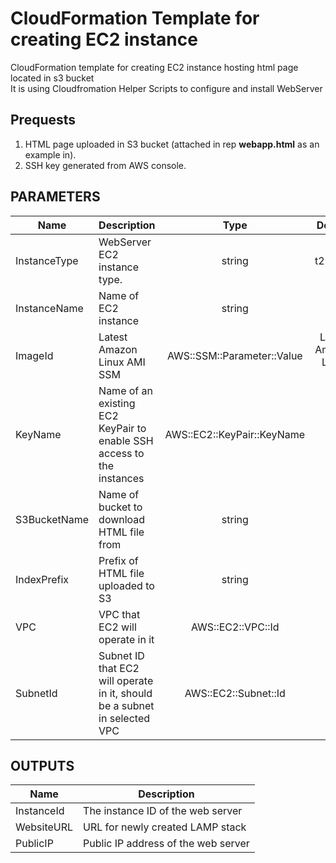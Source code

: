 # CloudFormation Template for creating EC2 instance 

CloudFormation template for creating EC2 instance hosting html page located in s3 bucket <br /> 
It is using Cloudfromation Helper Scripts to configure and install WebServer

## Prequests 
1. HTML page uploaded in S3 bucket (attached in rep **webapp.html** as an example in).
2. SSH key generated from AWS console.

## PARAMETERS 
 Name | Description | Type | Default | 
|------|-------------|:----:|:-----:|
| InstanceType | WebServer EC2 instance type. | string | t2.micro |
| InstanceName | Name of EC2 instance | string | n/a |
| ImageId | Latest Amazon Linux AMI SSM  | AWS::SSM::Parameter::Value<String>| Latest Amazon Linux AMI |
| KeyName | Name of an existing EC2 KeyPair to enable SSH access to the instances | AWS::EC2::KeyPair::KeyName  | n/a |
| S3BucketName | Name of bucket to download HTML file from | string | n/a |
| IndexPrefix | Prefix of HTML file uploaded to S3 | string  | n/a |
| VPC | VPC that EC2 will operate in it | AWS::EC2::VPC::Id | n/a |
| SubnetId |Subnet ID that EC2 will operate in it, should be a subnet in selected VPC | AWS::EC2::Subnet::Id | n/a |


## OUTPUTS
| Name | Description |
|------|-------------|
|InstanceId | The instance ID of the web server |
| WebsiteURL | URL for newly created LAMP stack |
| PublicIP | Public IP address of the web server |
